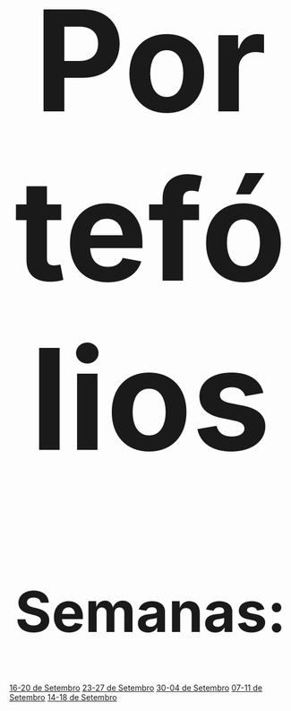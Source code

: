 <h1 style="text-align:center; font-size: 250">Portefólios</h1>

<h1 style="text-align:center; font-size: 100">Semanas:</h1>

[16-20 de Setembro](Semanas/port.md)   [23-27 de Setembro](Semanas/port.md)   [30-04 de Setembro](Semanas/port.md)  [07-11 de Setembro](Semanas/port.md)  [14-18 de Setembro](Semanas/port.md)

